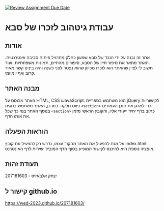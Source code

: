 [![Review Assignment Due Date](https://classroom.github.com/assets/deadline-readme-button-24ddc0f5d75046c5622901739e7c5dd533143b0c8e959d652212380cedb1ea36.svg)](https://classroom.github.com/a/GmyrjvXu)

# עבודת גיטהוב לזכרו של סבא

## אודות

אתר זה נבנה על ידי הנכד של סבא שמעון כחלק מתרגיל פיתוח סביבה אינטרנטית. האתר מתאר את סיפור חייו של הסבא, סיפורים מהחיים, תמונות משפחתיות, ועוד.
<br>חשוב לי לציין שהאתר הוא לזכרו מכיוון שהוא נפטר לפני כשנה והיה בינינו קשר מאוד קרוב ואף יומיומי.

## מבנה האתר

האתר מבוסס על HTML, CSS וJavaScript. הוא משתמש בספריית jQuery לקישוריות ניווט חלקה. כמו כן, האתר משתמש בתגית `<section>` כדי לארגן את תוכן העמודים.<br>
בנוסף האתר בנוי כך שכל `<section>` כתוב בדף יחיד ייעודי אליו, והקובץ הראשי מזמן את אותו הדף.

## הוראות הפעלה

על מנת להפעיל את האתר מהקוד עצמו, נדרש רק להפעיל את קובץ index.html. <br>
אופציה נוספת היא להיכנס לקישור המופיע בסוף הדף המוביל ישירות לדף האינטרנט.

## תעודת זהות

יצחק אלבאזיס - 207181603

## קישור ל github.io

https://wed-2023.github.io/207181603/
